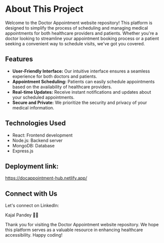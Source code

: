 # About This Project

Welcome to the Doctor Appointment website repository! This platform is designed to simplify the process of scheduling and managing medical appointments for both healthcare providers and patients. Whether you're a doctor looking to streamline your appointment booking process or a patient seeking a convenient way to schedule visits, we've got you covered.

## Features

- **User-Friendly Interface:** Our intuitive interface ensures a seamless experience for both doctors and patients.
- **Appointment Scheduling:** Patients can easily schedule appointments based on the availability of healthcare providers.
- **Real-time Updates:** Receive instant notifications and updates about your scheduled appointments.
- **Secure and Private:** We prioritize the security and privacy of your medical information.

## Technologies Used

- React: Frontend development
- Node.js: Backend server
- MongoDB: Database
- Express.js

## Deployment link:
https://docappointment-hub.netlify.app/

## Connect with Us
Let's connect on LinkedIn:

Kajal Pandey 🙎‍♀️

Thank you for visiting the Doctor Appointment website repository. We hope this platform serves as a valuable resource in enhancing healthcare accessibility.
Happy coding!
